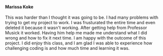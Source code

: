 #### Marissa Koke

This was harder than I thought it was going to be. I had many problems with trying to get my project to work. I was frusturated the entire time and even deleted it because it wasn't working. After getting help from Professor Musick it worked. Having him help me made me understand what I did wrong and how to fix it next time. I am happy with the outcome of this project. I did enjoy this class, and I am glad I was able to experience how challenging coding is and how much time and learning it was.
